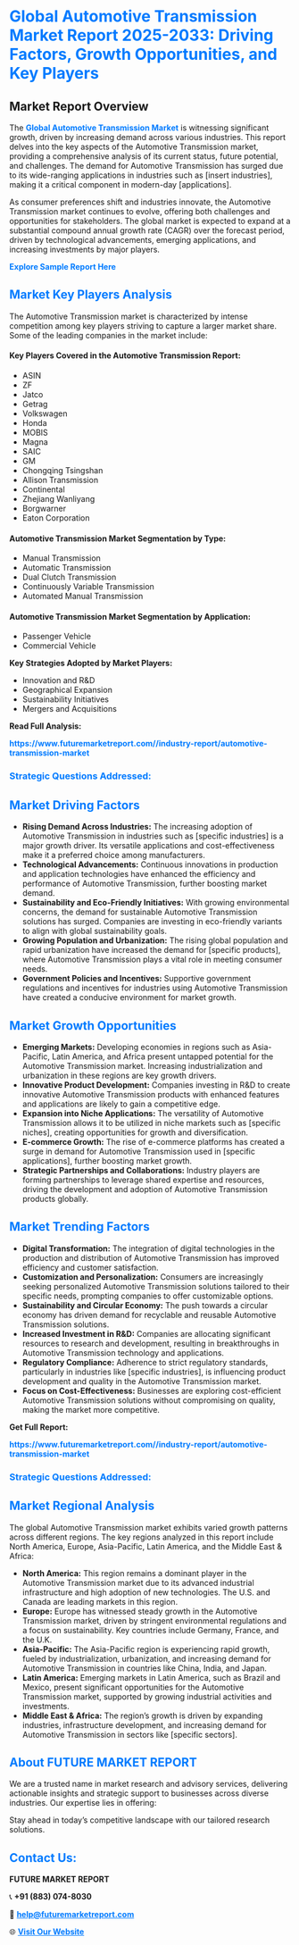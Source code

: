 <h1 style="color: #007BFF;">Global Automotive Transmission Market Report 2025-2033: Driving Factors, Growth Opportunities, and Key Players</h1>

<section id="overview">
<h2>Market Report Overview</h2>
<p>The <a href="https://www.futuremarketreport.com//industry-report/automotive-transmission-market" style="color: #007BFF; text-decoration: none;"><strong>Global Automotive Transmission Market</strong></a> is witnessing significant growth, driven by increasing demand across various industries. This report delves into the key aspects of the Automotive Transmission market, providing a comprehensive analysis of its current status, future potential, and challenges. The demand for Automotive Transmission has surged due to its wide-ranging applications in industries such as [insert industries], making it a critical component in modern-day [applications].</p>
<p>As consumer preferences shift and industries innovate, the Automotive Transmission market continues to evolve, offering both challenges and opportunities for stakeholders. The global market is expected to expand at a substantial compound annual growth rate (CAGR) over the forecast period, driven by technological advancements, emerging applications, and increasing investments by major players.</p>
</section>

<section id="overview">
<p><a href="https://www.futuremarketreport.com//request-sample/reportId=88788" style="color: #007BFF; text-decoration: none;"><strong>Explore Sample Report Here</strong></a></p>
</section>

<section id="key-players">
<h2 style="color: #007BFF;">Market Key Players Analysis</h2>
<p>The Automotive Transmission market is characterized by intense competition among key players striving to capture a larger market share. Some of the leading companies in the market include:</p>
<h4>Key Players Covered in the Automotive Transmission Report:</h4>
<ul><li>ASIN</li><li>ZF</li><li>Jatco</li><li>Getrag</li><li>Volkswagen</li><li>Honda</li><li>MOBIS</li><li>Magna</li><li>SAIC</li><li>GM</li><li>Chongqing Tsingshan</li><li>Allison Transmission</li><li>Continental</li><li>Zhejiang Wanliyang</li><li>Borgwarner</li><li>Eaton Corporation</li></ul>
<h4>Automotive Transmission Market Segmentation by Type:</h4>
<ul><li>Manual Transmission</li><li>Automatic Transmission</li><li>Dual Clutch Transmission</li><li>Continuously Variable Transmission</li><li>Automated Manual Transmission</li></ul>

<h4>Automotive Transmission Market Segmentation by Application:</h4>
<ul><li>Passenger Vehicle</li><li>Commercial Vehicle</li></ul>
<p><strong>Key Strategies Adopted by Market Players:</strong></p>
<ul>
<li>Innovation and R&D</li>
<li>Geographical Expansion</li>
<li>Sustainability Initiatives</li>
<li>Mergers and Acquisitions</li>
</ul>
</section>

<section>
<p><strong>Read Full Analysis: </strong></p><a href="https://www.futuremarketreport.com//industry-report/automotive-transmission-market" style="color: #007BFF; text-decoration: none;"><strong>https://www.futuremarketreport.com//industry-report/automotive-transmission-market</strong></a>
<h3 style="color: #007BFF;">Strategic Questions Addressed:</h3>
</section>

<section id="driving-factors">
<h2 style="color: #007BFF;">Market Driving Factors</h2>
<ul>
<li><strong>Rising Demand Across Industries:</strong> The increasing adoption of Automotive Transmission in industries such as [specific industries] is a major growth driver. Its versatile applications and cost-effectiveness make it a preferred choice among manufacturers.</li>
<li><strong>Technological Advancements:</strong> Continuous innovations in production and application technologies have enhanced the efficiency and performance of Automotive Transmission, further boosting market demand.</li>
<li><strong>Sustainability and Eco-Friendly Initiatives:</strong> With growing environmental concerns, the demand for sustainable Automotive Transmission solutions has surged. Companies are investing in eco-friendly variants to align with global sustainability goals.</li>
<li><strong>Growing Population and Urbanization:</strong> The rising global population and rapid urbanization have increased the demand for [specific products], where Automotive Transmission plays a vital role in meeting consumer needs.</li>
<li><strong>Government Policies and Incentives:</strong> Supportive government regulations and incentives for industries using Automotive Transmission have created a conducive environment for market growth.</li>
</ul>
</section>

<section id="growth-opportunities">
<h2 style="color: #007BFF;">Market Growth Opportunities</h2>
<ul>
<li><strong>Emerging Markets:</strong> Developing economies in regions such as Asia-Pacific, Latin America, and Africa present untapped potential for the Automotive Transmission market. Increasing industrialization and urbanization in these regions are key growth drivers.</li>
<li><strong>Innovative Product Development:</strong> Companies investing in R&D to create innovative Automotive Transmission products with enhanced features and applications are likely to gain a competitive edge.</li>
<li><strong>Expansion into Niche Applications:</strong> The versatility of Automotive Transmission allows it to be utilized in niche markets such as [specific niches], creating opportunities for growth and diversification.</li>
<li><strong>E-commerce Growth:</strong> The rise of e-commerce platforms has created a surge in demand for Automotive Transmission used in [specific applications], further boosting market growth.</li>
<li><strong>Strategic Partnerships and Collaborations:</strong> Industry players are forming partnerships to leverage shared expertise and resources, driving the development and adoption of Automotive Transmission products globally.</li>
</ul>
</section>

<section id="trending-factors">
<h2 style="color: #007BFF;">Market Trending Factors</h2>
<ul>
<li><strong>Digital Transformation:</strong> The integration of digital technologies in the production and distribution of Automotive Transmission has improved efficiency and customer satisfaction.</li>
<li><strong>Customization and Personalization:</strong> Consumers are increasingly seeking personalized Automotive Transmission solutions tailored to their specific needs, prompting companies to offer customizable options.</li>
<li><strong>Sustainability and Circular Economy:</strong> The push towards a circular economy has driven demand for recyclable and reusable Automotive Transmission solutions.</li>
<li><strong>Increased Investment in R&D:</strong> Companies are allocating significant resources to research and development, resulting in breakthroughs in Automotive Transmission technology and applications.</li>
<li><strong>Regulatory Compliance:</strong> Adherence to strict regulatory standards, particularly in industries like [specific industries], is influencing product development and quality in the Automotive Transmission market.</li>
<li><strong>Focus on Cost-Effectiveness:</strong> Businesses are exploring cost-efficient Automotive Transmission solutions without compromising on quality, making the market more competitive.</li>
</ul>
</section>

<section>
<p><strong>Get Full Report: </strong></p><a href="https://www.futuremarketreport.com//industry-report/automotive-transmission-market" style="color: #007BFF; text-decoration: none;"><strong>https://www.futuremarketreport.com//industry-report/automotive-transmission-market</strong></a>
<h3 style="color: #007BFF;">Strategic Questions Addressed:</h3>
</section>


<section id="regional-analysis">
<h2 style="color: #007BFF;">Market Regional Analysis</h2>
<p>The global Automotive Transmission market exhibits varied growth patterns across different regions. The key regions analyzed in this report include North America, Europe, Asia-Pacific, Latin America, and the Middle East & Africa:</p>
<ul>
<li><strong>North America:</strong> This region remains a dominant player in the Automotive Transmission market due to its advanced industrial infrastructure and high adoption of new technologies. The U.S. and Canada are leading markets in this region.</li>
<li><strong>Europe:</strong> Europe has witnessed steady growth in the Automotive Transmission market, driven by stringent environmental regulations and a focus on sustainability. Key countries include Germany, France, and the U.K.</li>
<li><strong>Asia-Pacific:</strong> The Asia-Pacific region is experiencing rapid growth, fueled by industrialization, urbanization, and increasing demand for Automotive Transmission in countries like China, India, and Japan.</li>
<li><strong>Latin America:</strong> Emerging markets in Latin America, such as Brazil and Mexico, present significant opportunities for the Automotive Transmission market, supported by growing industrial activities and investments.</li>
<li><strong>Middle East & Africa:</strong> The region’s growth is driven by expanding industries, infrastructure development, and increasing demand for Automotive Transmission in sectors like [specific sectors].</li>
</ul>
</section>

<footer>
<h2 style="color: #007BFF;">About FUTURE MARKET REPORT</h2>
<p>We are a trusted name in market research and advisory services, delivering actionable insights and strategic support to businesses across diverse industries. Our expertise lies in offering:</p>

<p>Stay ahead in today’s competitive landscape with our tailored research solutions.</p>

<h2 style="color: #007BFF;">Contact Us:</h2>
<p><strong>FUTURE MARKET REPORT</strong></p>
<p>📞 <strong>+91 (883) 074-8030</strong></p>
<p>📧 <strong><a href="mailto:help@futuremarketreport.com" style="color: #007BFF;">help@futuremarketreport.com</a></strong></p>
<p>🌐 <strong><a href="https://www.futuremarketreport.com/" style="color: #007BFF;">Visit Our Website</a></strong></p>
</footer>